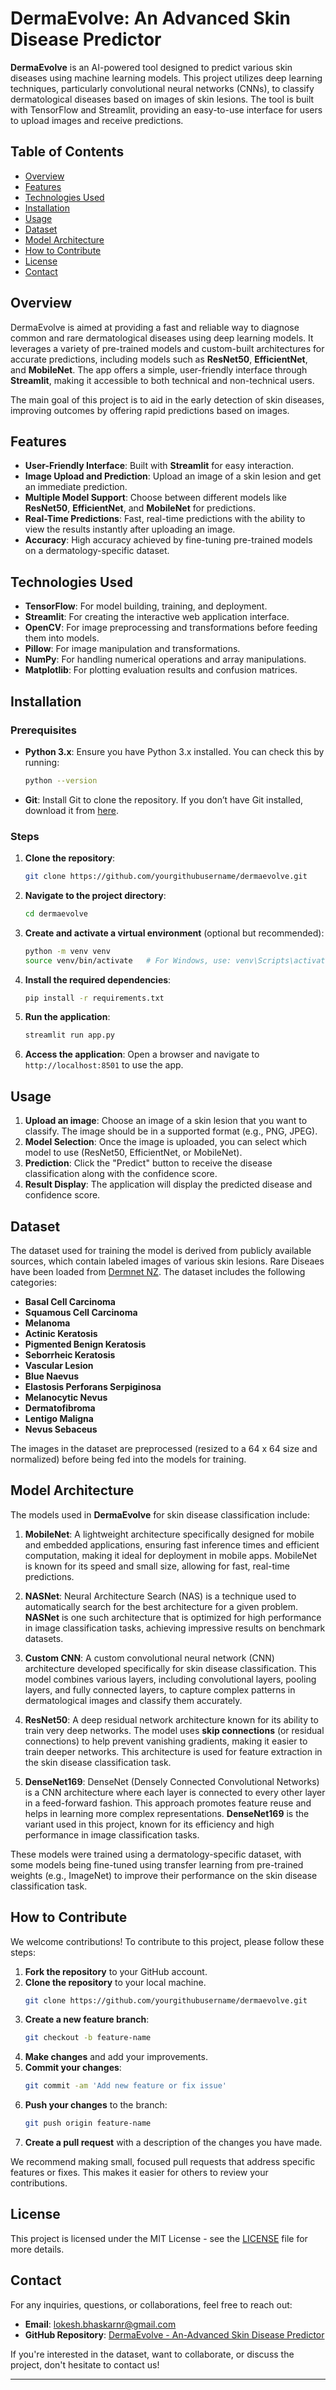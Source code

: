 # DermaEvolve: An Advanced Skin Disease Predictor

**DermaEvolve** is an AI-powered tool designed to predict various skin diseases using machine learning models. This project utilizes deep learning techniques, particularly convolutional neural networks (CNNs), to classify dermatological diseases based on images of skin lesions. The tool is built with TensorFlow and Streamlit, providing an easy-to-use interface for users to upload images and receive predictions.

## Table of Contents

- [Overview](#overview)
- [Features](#features)
- [Technologies Used](#technologies-used)
- [Installation](#installation)
- [Usage](#usage)
- [Dataset](#dataset)
- [Model Architecture](#model-architecture)
- [How to Contribute](#how-to-contribute)
- [License](#license)
- [Contact](#contact)

## Overview

DermaEvolve is aimed at providing a fast and reliable way to diagnose common and rare dermatological diseases using deep learning models. It leverages a variety of pre-trained models and custom-built architectures for accurate predictions, including models such as **ResNet50**, **EfficientNet**, and **MobileNet**. The app offers a simple, user-friendly interface through **Streamlit**, making it accessible to both technical and non-technical users. 

The main goal of this project is to aid in the early detection of skin diseases, improving outcomes by offering rapid predictions based on images.

## Features

- **User-Friendly Interface**: Built with **Streamlit** for easy interaction.
- **Image Upload and Prediction**: Upload an image of a skin lesion and get an immediate prediction.
- **Multiple Model Support**: Choose between different models like **ResNet50**, **EfficientNet**, and **MobileNet** for predictions.
- **Real-Time Predictions**: Fast, real-time predictions with the ability to view the results instantly after uploading an image.
- **Accuracy**: High accuracy achieved by fine-tuning pre-trained models on a dermatology-specific dataset.

## Technologies Used

- **TensorFlow**: For model building, training, and deployment.
- **Streamlit**: For creating the interactive web application interface.
- **OpenCV**: For image preprocessing and transformations before feeding them into models.
- **Pillow**: For image manipulation and transformations.
- **NumPy**: For handling numerical operations and array manipulations.
- **Matplotlib**: For plotting evaluation results and confusion matrices.

## Installation

### Prerequisites

- **Python 3.x**: Ensure you have Python 3.x installed. You can check this by running:
  ```bash
  python --version
  ```
- **Git**: Install Git to clone the repository. If you don’t have Git installed, download it from [here](https://git-scm.com/).

### Steps

1. **Clone the repository**:
   ```bash
   git clone https://github.com/yourgithubusername/dermaevolve.git
   ```

2. **Navigate to the project directory**:
   ```bash
   cd dermaevolve
   ```

3. **Create and activate a virtual environment** (optional but recommended):
   ```bash
   python -m venv venv
   source venv/bin/activate   # For Windows, use: venv\Scripts\activate
   ```

4. **Install the required dependencies**:
   ```bash
   pip install -r requirements.txt
   ```

5. **Run the application**:
   ```bash
   streamlit run app.py
   ```

6. **Access the application**:
   Open a browser and navigate to `http://localhost:8501` to use the app.

## Usage

1. **Upload an image**: Choose an image of a skin lesion that you want to classify. The image should be in a supported format (e.g., PNG, JPEG).
2. **Model Selection**: Once the image is uploaded, you can select which model to use (ResNet50, EfficientNet, or MobileNet).
3. **Prediction**: Click the "Predict" button to receive the disease classification along with the confidence score.
4. **Result Display**: The application will display the predicted disease and confidence score.

## Dataset

The dataset used for training the model is derived from publicly available sources, which contain labeled images of various skin lesions. Rare Diseaes have been loaded from [Dermnet NZ](https://dermnetnz.org/). The dataset includes the following categories:

- **Basal Cell Carcinoma**
- **Squamous Cell Carcinoma**
- **Melanoma**
- **Actinic Keratosis**
- **Pigmented Benign Keratosis**
- **Seborrheic Keratosis**
- **Vascular Lesion**
- **Blue Naevus**
- **Elastosis Perforans Serpiginosa**
- **Melanocytic Nevus**
- **Dermatofibroma**
- **Lentigo Maligna**
- **Nevus Sebaceus**

The images in the dataset are preprocessed (resized to a 64 x 64 size and normalized) before being fed into the models for training.

## Model Architecture

The models used in **DermaEvolve** for skin disease classification include:

1. **MobileNet**: A lightweight architecture specifically designed for mobile and embedded applications, ensuring fast inference times and efficient computation, making it ideal for deployment in mobile apps. MobileNet is known for its speed and small size, allowing for fast, real-time predictions.

2. **NASNet**: Neural Architecture Search (NAS) is a technique used to automatically search for the best architecture for a given problem. **NASNet** is one such architecture that is optimized for high performance in image classification tasks, achieving impressive results on benchmark datasets.

3. **Custom CNN**: A custom convolutional neural network (CNN) architecture developed specifically for skin disease classification. This model combines various layers, including convolutional layers, pooling layers, and fully connected layers, to capture complex patterns in dermatological images and classify them accurately.

4. **ResNet50**: A deep residual network architecture known for its ability to train very deep networks. The model uses **skip connections** (or residual connections) to help prevent vanishing gradients, making it easier to train deeper networks. This architecture is used for feature extraction in the skin disease classification task.

5. **DenseNet169**: DenseNet (Densely Connected Convolutional Networks) is a CNN architecture where each layer is connected to every other layer in a feed-forward fashion. This approach promotes feature reuse and helps in learning more complex representations. **DenseNet169** is the variant used in this project, known for its efficiency and high performance in image classification tasks.

These models were trained using a dermatology-specific dataset, with some models being fine-tuned using transfer learning from pre-trained weights (e.g., ImageNet) to improve their performance on the skin disease classification task.

## How to Contribute

We welcome contributions! To contribute to this project, please follow these steps:

1. **Fork the repository** to your GitHub account.
2. **Clone the repository** to your local machine.
   ```bash
   git clone https://github.com/yourgithubusername/dermaevolve.git
   ```
3. **Create a new feature branch**: 
   ```bash
   git checkout -b feature-name
   ```
4. **Make changes** and add your improvements.
5. **Commit your changes**:
   ```bash
   git commit -am 'Add new feature or fix issue'
   ```
6. **Push your changes** to the branch:
   ```bash
   git push origin feature-name
   ```
7. **Create a pull request** with a description of the changes you have made.

We recommend making small, focused pull requests that address specific features or fixes. This makes it easier for others to review your contributions.

## License

This project is licensed under the MIT License - see the [LICENSE](LICENSE) file for more details.

## Contact

For any inquiries, questions, or collaborations, feel free to reach out:

- **Email**: [lokesh.bhaskarnr@gmail.com](mailto:lokesh.bhaskarnr@gmail.com)
- **GitHub Repository**: [DermaEvolve - An-Advanced Skin Disease Predictor]([https://github.com/yourgithubusername/dermaevolve](https://github.com/LokeshBhaskarNR/DermaEvolve---An-Advanced-Skin-Disease-Predictor.git))

If you're interested in the dataset, want to collaborate, or discuss the project, don't hesitate to contact us!

---
